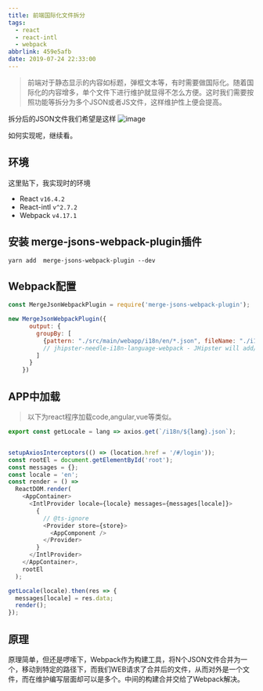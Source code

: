 ```yaml
---
title: 前端国际化文件拆分
tags:
  - react
  - react-intl
  - webpack
abbrlink: 459e5afb
date: 2019-07-24 22:33:00
---
```

> 前端对于静态显示的内容如标题，弹框文本等，有时需要做国际化。随着国际化的内容增多，单个文件下进行维护就显得不怎么方便。这时我们需要按照功能等拆分为多个JSON或者JS文件，这样维护性上便会提高。

拆分后的JSON文件我们希望是这样
![image](https://user-images.githubusercontent.com/9245110/61802090-7d13fa00-ae62-11e9-9478-aeb8ab29b99f.png)

如何实现呢，继续看。

## 环境
这里贴下，我实现时的环境
- React `v16.4.2`
- React-intl `v^2.7.2`
- Webpack `v4.17.1`

## 安装 merge-jsons-webpack-plugin插件
```
yarn add  merge-jsons-webpack-plugin --dev
```
## Webpack配置
```javascript
const MergeJsonWebpackPlugin = require('merge-jsons-webpack-plugin');

new MergeJsonWebpackPlugin({
      output: {
        groupBy: [
          {pattern: "./src/main/webapp/i18n/en/*.json", fileName: "./i18n/en.json"}
          // jhipster-needle-i18n-language-webpack - JHipster will add/remove languages in this array
        ]
      }
    })
```
## APP中加载
> 以下为react程序加载code,angular,vue等类似。

```typescript
export const getLocale = lang => axios.get(`/i18n/${lang}.json`);


setupAxiosInterceptors(() => (location.href = '/#/login'));
const rootEl = document.getElementById('root');
const messages = {};
const locale = 'en';
const render = () =>
  ReactDOM.render(
    <AppContainer>
      <IntlProvider locale={locale} messages={messages[locale]}>
        {
          // @ts-ignore
          <Provider store={store}>
            <AppComponent />
          </Provider>
        }
      </IntlProvider>
    </AppContainer>,
    rootEl
  );

getLocale(locale).then(res => {
  messages[locale] = res.data;
  render();
});

```
## 原理
原理简单，但还是啰嗦下，Webpack作为构建工具，将N个JSON文件合并为一个，移动到特定的路径下，而我们WEB请求了合并后的文件，从而对外是一个文件，而在维护编写层面却可以是多个。中间的构建合并交给了Webpack解决。

